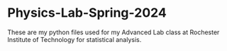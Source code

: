 # Physics-Lab-Spring-2024
These are my python files used for my Advanced Lab class at Rochester Institute of Technology for statistical analysis.
